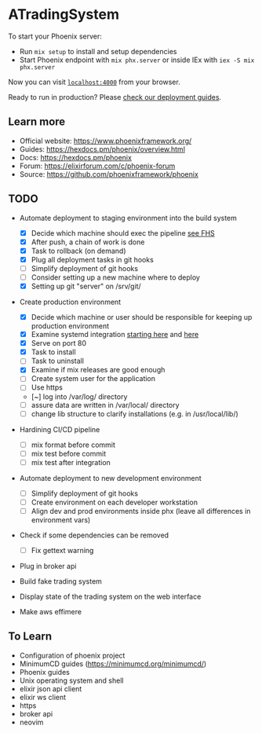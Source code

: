 # ATradingSystem

To start your Phoenix server:

  * Run `mix setup` to install and setup dependencies
  * Start Phoenix endpoint with `mix phx.server` or inside IEx with `iex -S mix phx.server`

Now you can visit [`localhost:4000`](http://localhost:4000) from your browser.

Ready to run in production? Please [check our deployment guides](https://hexdocs.pm/phoenix/deployment.html).

## Learn more

  * Official website: https://www.phoenixframework.org/
  * Guides: https://hexdocs.pm/phoenix/overview.html
  * Docs: https://hexdocs.pm/phoenix
  * Forum: https://elixirforum.com/c/phoenix-forum
  * Source: https://github.com/phoenixframework/phoenix

## TODO

* Automate deployment to staging environment into the build system

  - [x] Decide which machine should exec the pipeline [see FHS](https://www.pathname.com/fhs/pub/fhs-2.3.html#SRVDATAFORSERVICESPROVIDEDBYSYSTEM)
  - [x] After push, a chain of work is done
  - [x] Task to rollback (on demand)
  - [x] Plug all deployment tasks in git hooks
  - [ ] Simplify deployment of git hooks
  - [ ] Consider setting up a new machine where to deploy
  - [x] Setting up git "server" on /srv/git/

* Create production environment

  - [x] Decide which machine or user should be responsible for keeping up production environment
  - [x] Examine systemd integration [starting here](https://elixirforum.com/t/elixir-apps-as-systemd-services-info-wiki/2400) and [here](https://serverfault.com/questions/413397/how-to-set-environment-variable-in-systemd-service)
  - [x] Serve on port 80
  - [x] Task to install
  - [ ] Task to uninstall
  - [x] Examine if mix releases are good enough
  - [ ] Create system user for the application
  - [ ] Use https
  - [~] log into /var/log/ directory
  - [ ] assure data are written in /var/local/ directory
  - [ ] change lib structure to clarify installations (e.g. in /usr/local/lib/)

* Hardining CI/CD pipeline

  - [ ] mix format before commit
  - [ ] mix test before commit
  - [ ] mix test after integration

* Automate deployment to new development environment

  - [ ] Simplify deployment of git hooks
  - [ ] Create environment on each developer workstation
  - [ ] Align dev and prod environments inside phx (leave all differences in environment vars)

* Check if some dependencies can be removed

  - [ ] Fix gettext warning

* Plug in broker api
* Build fake trading system
* Display state of the trading system on the web interface
* Make aws effimere

## To Learn

* Configuration of phoenix project
* MinimumCD guides (https://minimumcd.org/minimumcd/)
* Phoenix guides
* Unix operating system and shell
* elixir json api client
* elixir ws client
* https
* broker api
* neovim

